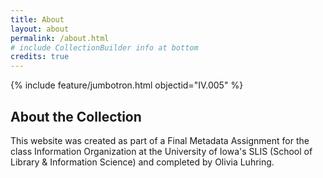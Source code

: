 ```yaml
---
title: About
layout: about
permalink: /about.html
# include CollectionBuilder info at bottom
credits: true
---
```


{% include feature/jumbotron.html objectid="IV.005" %}


## About the Collection

This website was created as part of a Final Metadata Assignment for the class Information Organization at the University of Iowa's SLIS (School of Library & Information Science) and completed by Olivia Luhring.
<!-- IMPORTANT!!! DELETE this comment and the include below when you are finished editing this page for your collection. The include below introduces about page features. They will show up on your collection's about page until you delete it.  -->
